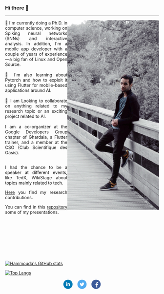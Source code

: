 ### Hi there 👋

---

<img width="300" align='right' src="https://raw.githubusercontent.com/Timodz/Timodz/master/img/me.jpg">

<div style="width:50%; text-align:justify;">
🔭  I'm currently doing a Ph.D. in computer science, working on Spiking neural networks (SNNs) and interactive analysis. In addition, I'm a mobile app developer with a couple of years of experience—a big fan of Linux and Open Source.<br><br>
🌱 I'm also learning about Pytorch and how to exploit it using Flutter for mobile-based applications around AI.<br><br>
👯 I am Looking to collaborate on anything related to my research topic or an exciting project related to AI.
<br><br>
I am a co-organizer at the Google Developers Group chapter of Ghardaia, a Flutter trainer, and a member at the CSO (Club Scientifique des Oasis).<br><br>

I had the chance to be a speaker at different events, like TedX, WikiStage about topics mainly related to tech. 
  
<a href="https://scholar.google.com/citations?user=DcvhttMAAAAJ&hl=en">Here</a> you find my research contributions.
  
You can find in this <a href="https://github.com/Timodz/MyPresentations">repository</a> some of my presentations.
<br><br>
<br><br>
</div>

<p style="margin:100px;">
  
[![Hammouda's GitHub stats](https://github-readme-stats.vercel.app/api?username=Timodz&card_width=400)](https://github.com/anuraghazra/github-readme-stats)

[![Top Langs](https://github-readme-stats.vercel.app/api/top-langs/?username=Timodz&layout=compact&card_width=400)](https://github.com/anuraghazra/github-readme-stats)
</p>

<p align='center'>
<a href="https://www.linkedin.com/in/elbez-hammouda/"><img height="30" src="https://raw.githubusercontent.com/Timodz/Timodz/master/img/linkedin.png"></a>
&nbsp;&nbsp;
<a href="https://twitter.com/elbezhammouda"><img height="30" src="https://raw.githubusercontent.com/Timodz/Timodz/master/img/twitter.png"></a>
&nbsp;&nbsp;
<a href="https://www.facebook.com/hammouda.Elbez"><img height="30" src="https://raw.githubusercontent.com/Timodz/Timodz/master/img/facebook.png"></a>
</p>
